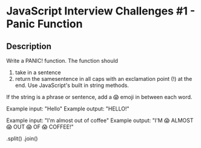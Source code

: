 # JavaScript Interview Challenges #1 - Panic Function  
 
## Description
Write a PANIC! function. The function should 
1. take in a sentence
2. return the samesentence in all caps with an exclamation point (!) at the end. Use JavaScript's
built in string methods. 

If the string is a phrase or sentence, add a 😱 emoji in between each word. 

Example input: "Hello"
Example output: "HELLO!"

Example input: "I'm almost out of coffee"
Example output: "I'M 😱 ALMOST 😱 OUT 😱 OF 😱 COFFEE!"

.split() .join()